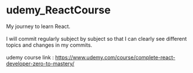 # udemy_ReactCourse
My journey to learn React. <br /> <br /> 
I will commit regularly subject by subject so that I can clearly see different topics and changes in my commits. <br /> <br /> 
udemy course link : https://www.udemy.com/course/complete-react-developer-zero-to-mastery/
